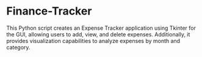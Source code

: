 # Finance-Tracker
This Python script creates an Expense Tracker application using Tkinter for the GUI, allowing users to add, view, and delete expenses. Additionally, it provides visualization capabilities to analyze expenses by month and category.
